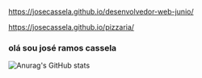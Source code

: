 https://josecassela.github.io/desenvolvedor-web-junio/


https://josecassela.github.io/pizzaria/





### olá sou josé ramos cassela



![Anurag's GitHub stats](https://github-readme-stats.vercel.app/api?username=josecassela&show_icons=true&theme=radical)







          

